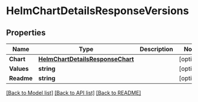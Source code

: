 # HelmChartDetailsResponseVersions

## Properties

Name | Type | Description | Notes
------------ | ------------- | ------------- | -------------
**Chart** | [**HelmChartDetailsResponseChart**](HelmChartDetailsResponse_chart.md) |  | [optional] 
**Values** | **string** |  | [optional] 
**Readme** | **string** |  | [optional] 

[[Back to Model list]](../README.md#documentation-for-models) [[Back to API list]](../README.md#documentation-for-api-endpoints) [[Back to README]](../README.md)



